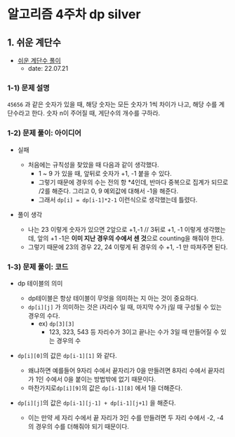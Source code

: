 # 알고리즘 4주차 dp silver

## 1. 쉬운 계단수

* [쉬운 계단수 풀이](./쉬운계단수/BJ10844.py)
  * date: 22.07.21

### 1-1) 문제 설명

`45656` 과 같은 숫자가 있을 때, 해당 숫자는 모든 숫자가 1씩 차이가 나고, 해당 수를 계단수라고 한다.
숫자 n이 주어질 때, 게단수의 개수를 구하라.

### 1-2) 문제 풀이: 아이디어

* 실패
  * 처음에는 규칙성을 찾았을 때 다음과 같이 생각했다.
    * 1 ~ 9 가 있을 때, 앞뒤로 숫자가 +1, -1 붙을 수 있다.
    * 그렇기 때문에 경우의 수는 전의 항 *4인데, 반마다 중복으로 집계가 되므로 /2를 해준다. 그리고 0, 9 예외값에 대해서 -1을 해준다.
    * 그래서 `dp[i] = dp[i-1]*2-1` 이런식으로 생각했는데 틀렸다. 
    
* 풀이 생각
  * 나는 23 이렇게 숫자가 있으면 2앞으로 +1,-1 // 3뒤로 +1, -1 이렇게 생각했는데, 앞의 +1 -1은 **이미 지난 경우의 수에서 센 것**으로 counting을 해줘야 한다.
  * 그렇기 때문에 23의 경우 22, 24 이렇게 뒤 경우의 수 +1, -1 만 따져주면 된다.

### 1-3) 문제 풀이: 코드

* dp 테이블의 의미
  * dp테이블은 항상 테이블이 무엇을 의미하는 지 아는 것이 중요하다.
  * `dp[i][j]` 가 의미하는 것은 i자리수 일 때, 마지막 수가 j일 때 구성될 수 있는 경우의 수다.
    * ex) `dp[3][3]`
      * 123, 323, 543 등 자리수가 3이고 끝나는 수가 3일 때 만들어질 수 있는 경우의 수

* `dp[i][0]`의 값은 `dp[i-1][1]` 와 같다.
  * 왜냐하면 예를들어 9자리 수에서 끝자리가 0을 만들려면 8자리 수에서 끝자리가 1인 수에서 0을 붙이는 방법밖에 없기 때문이다. 
  * 마찬가지로`dp[i][9]`의 값은 `dp[i-1][8]` 에서 1을 더해준다.

* `dp[i][j]`의 값은 `dp[i-1][j-1] + dp[i-1][j+1]` 을 해준다.
  * 이는 만약 세 자리 수에서 끝 자리가 3인 수를 만들려면 두 자리 수에서 -2, -4 의 경우의 수를 더해줘야 되기 때문이다.




